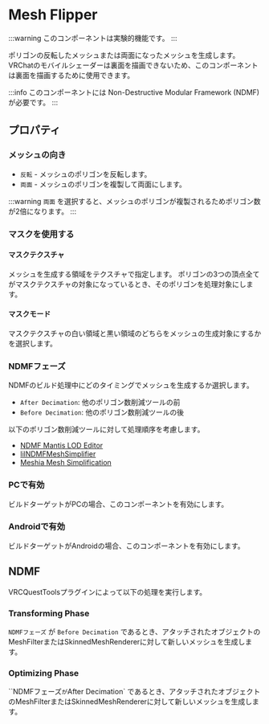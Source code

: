 # Mesh Flipper

:::warning
このコンポーネントは実験的機能です。
:::

ポリゴンの反転したメッシュまたは両面になったメッシュを生成します。
VRChatのモバイルシェーダーは裏面を描画できないため、このコンポーネントは裏面を描画するために使用できます。

:::info
このコンポーネントには Non-Destructive Modular Framework (NDMF) が必要です。
:::

## プロパティ

### メッシュの向き

- `反転` - メッシュのポリゴンを反転します。
- `両面` - メッシュのポリゴンを複製して両面にします。

:::warning
`両面` を選択すると、メッシュのポリゴンが複製されるためポリゴン数が2倍になります。
:::

### マスクを使用する

#### マスクテクスチャ

メッシュを生成する領域をテクスチャで指定します。
ポリゴンの3つの頂点全てがマスクテクスチャの対象になっているとき、そのポリゴンを処理対象にします。

#### マスクモード

マスクテクスチャの白い領域と黒い領域のどちらをメッシュの生成対象にするかを選択します。

### NDMFフェーズ

NDMFのビルド処理中にどのタイミングでメッシュを生成するか選択します。

- `After Decimation`: 他のポリゴン数削減ツールの前
- `Before Decimation`: 他のポリゴン数削減ツールの後

以下のポリゴン数削減ツールに対して処理順序を考慮します。

- [NDMF Mantis LOD Editor](https://hitsub.booth.pm/items/5409262)
- [lilNDMFMeshSimplifier](https://github.com/lilxyzw/lilNDMFMeshSimplifier)
- [Meshia Mesh Simplification](https://github.com/RamType0/Meshia.MeshSimplification)

### PCで有効

ビルドターゲットがPCの場合、このコンポーネントを有効にします。

### Androidで有効

ビルドターゲットがAndroidの場合、このコンポーネントを有効にします。

## NDMF

VRCQuestToolsプラグインによって以下の処理を実行します。

### Transforming Phase

`NDMFフェーズ` が `Before Decimation` であるとき、アタッチされたオブジェクトのMeshFilterまたはSkinnedMeshRendererに対して新しいメッシュを生成します。

### Optimizing Phase

``NDMFフェーズ` が `After Decimation` であるとき、アタッチされたオブジェクトのMeshFilterまたはSkinnedMeshRendererに対して新しいメッシュを生成します。
